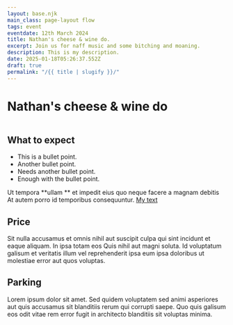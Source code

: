 ```yaml
---
layout: base.njk
main_class: page-layout flow
tags: event
eventdate: 12th March 2024
title: Nathan's cheese & wine do.
excerpt: Join us for naff music and some bitching and moaning.
description: This is my description.
date: 2025-01-18T05:26:37.552Z
draft: true
permalink: "/{{ title | slugify }}/"
---
```


<h1 class=" popout sidelines" > Nathan's cheese & wine do</h1>

<img class=" popout "  src="https://picsum.photos/id/513/1000/400" alt="">


## What to expect


- This is a bullet point.
- Another bullet point.
- Needs another bullet point.
- Enough with the bullet point.

Ut tempora **ullam ** et impedit eius quo neque facere a magnam debitis At autem porro id temporibus consequuntur.
[My text](http://localhost:8080/events/event2/)
## Price

 Sit nulla accusamus et omnis nihil aut suscipit culpa qui sint incidunt et eaque aliquam. In ipsa totam eos Quis nihil aut magni soluta. Id voluptatum galisum et veritatis illum vel reprehenderit ipsa eum ipsa doloribus ut molestiae error aut quos voluptas.

## Parking
Lorem ipsum dolor sit amet. Sed quidem voluptatem sed animi asperiores aut quis accusamus sit blanditiis rerum qui corrupti saepe. Quo quis galisum eos odit vitae rem error fugit in architecto blanditiis sit voluptas minima.